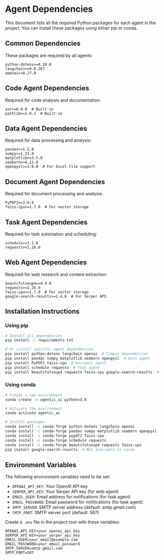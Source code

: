 # Agent Dependencies

This document lists all the required Python packages for each agent in the project. You can install these packages using either pip or conda.

## Common Dependencies
These packages are required by all agents:
```
python-dotenv>=0.19.0
langchain>=0.0.267
openai>=0.27.0
```

## Code Agent Dependencies
Required for code analysis and documentation:
```
ast>=0.0.0  # Built-in
pathlib>=1.0.1  # Built-in
```

## Data Agent Dependencies
Required for data processing and analysis:
```
pandas>=1.5.0
numpy>=1.21.0
matplotlib>=3.5.0
seaborn>=0.11.0
openpyxl>=3.0.0  # For Excel file support
```

## Document Agent Dependencies
Required for document processing and analysis:
```
PyPDF2>=3.0.0
faiss-cpu>=1.7.0  # For vector storage
```

## Task Agent Dependencies
Required for task automation and scheduling:
```
schedule>=1.1.0
requests>=2.26.0
```

## Web Agent Dependencies
Required for web research and content extraction:
```
beautifulsoup4>=4.9.0
requests>=2.26.0
faiss-cpu>=1.7.0  # For vector storage
google-search-results>=2.4.0  # For Serper API
```

## Installation Instructions

### Using pip
```bash
# Install all dependencies
pip install -r requirements.txt

# Or install specific agent dependencies
pip install python-dotenv langchain openai  # Common dependencies
pip install pandas numpy matplotlib seaborn openpyxl  # Data agent
pip install PyPDF2 faiss-cpu  # Document agent
pip install schedule requests  # Task agent
pip install beautifulsoup4 requests faiss-cpu google-search-results  # Web agent
```

### Using conda
```bash
# Create a new environment
conda create -n agentic_ai python=3.9

# Activate the environment
conda activate agentic_ai

# Install packages
conda install -c conda-forge python-dotenv langchain openai
conda install -c conda-forge pandas numpy matplotlib seaborn openpyxl
conda install -c conda-forge pypdf2 faiss-cpu
conda install -c conda-forge schedule requests
conda install -c conda-forge beautifulsoup4 requests faiss-cpu
pip install google-search-results  # Not available in conda
```

## Environment Variables
The following environment variables need to be set:
- `OPENAI_API_KEY`: Your OpenAI API key
- `SERPER_API_KEY`: Your Serper API key (for web agent)
- `EMAIL_USER`: Email address for notifications (for task agent)
- `EMAIL_PASSWORD`: Email password for notifications (for task agent)
- `SMTP_SERVER`: SMTP server address (default: smtp.gmail.com)
- `SMTP_PORT`: SMTP server port (default: 587)

Create a `.env` file in the project root with these variables:
```
OPENAI_API_KEY=your_openai_api_key
SERPER_API_KEY=your_serper_api_key
EMAIL_USER=your_email@example.com
EMAIL_PASSWORD=your_email_password
SMTP_SERVER=smtp.gmail.com
SMTP_PORT=587
``` 